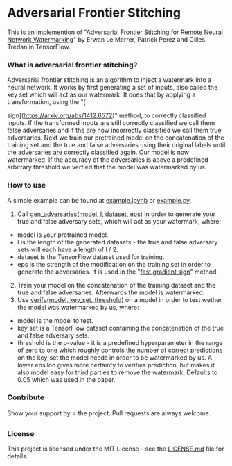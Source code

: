 # Adversarial Frontier Stitching

This is an implemention of "[Adversarial Frontier Stitching for Remote Neural Network Watermarking](https://arxiv.org/pdf/1711.01894.pdf)"
 by Erwan Le Merrer, Patrick Perez and Gilles Trédan in TensorFlow.

### What is adversarial frontier stitching?

Adversarial frontier stitching is an algorithm to inject a watermark into a neural network. It works by first generating a set of inputs,
also called the key set which will act as our watermark.
It does that by applying a transformation, using the "[



sign](https://arxiv.org/abs/1412.6572)" method, to correctly classified inputs.
If the transformed inputs are still correctly classified we call them false adversaries and if the are now incorrectly classified we call them true adversaries.
Next we train our pretrained model on the concatenation of the training set and the true and false adversaries using their original labels
until the adversaries are correctly classified again. Our model is now watermarked. If the accuracy of the adversaries is above a predefined arbitrary threshold we verfied that the model was watermarked by us.


  

### How to use

A simple example can be found at [example.ipynb](https://github.com/dunky11/adversarial-frontier-stitching/blob/main/example.ipynb) or [example.py](https://github.com/dunky11/adversarial-frontier-stitching/blob/main/example.py). 


1. Call [gen_adversaries(model, l, dataset, eps)](https://github.com/dunky11/adversarial-frontier-stitching/blob/1c0dd2d692ad5794d19281a6ffb6d3e9a3b2ba53/frontier_stitching.py#L15-L37) in order to generate your true and false adversary sets, which will act as your watermark, where:
* model is your pretrained model.
* l is the length of the generated datasets - the true and false adversary sets will each have a length of l / 2.
* dataset is the TensorFlow dataset used for training.
* eps is the strength of the modification on the training set in order to generate the adversaries. It is used in the "[fast gradient sign](https://github.com/dunky11/adversarial-frontier-stitching/blob/10f82d51f9433947af03a841f508c427fa82f8db/frontier_stitching.py#L5-L12)" method.
2. Train your model on the concatenation of the training dataset and the true and false adversaries. Afterwards the model is watermarked.
3. Use [verify(model, key_set, threshold)](https://github.com/dunky11/adversarial-frontier-stitching/blob/1c0dd2d692ad5794d19281a6ffb6d3e9a3b2ba53/frontier_stitching.py#L53-L66) on a model in order to test wether the model was watermarked by us, where:
* model is the model to test.
* key set is a TensorFlow dataset containing the concatenation of the true and false adversary sets.
* threshold is the p-value - it is a predefined hyperparameter in the range of zero to one which roughly controls the number of correct predictions on the key_set the model needs
in order to be watermarked by us. A lower epsilon gives more certainty to verifies prediction, but makes it also model easy for third parties to remove the watermark. Defaults to 0.05 which was used in the paper.

### Contribute

Show your support by ⭐ the project. Pull requests are always welcome.

### License

This project is licensed under the MIT License - see the [LICENSE.md](https://github.com/dunky11/adversarial-frontier-stitching/blob/master/LICENSE) file for details.
